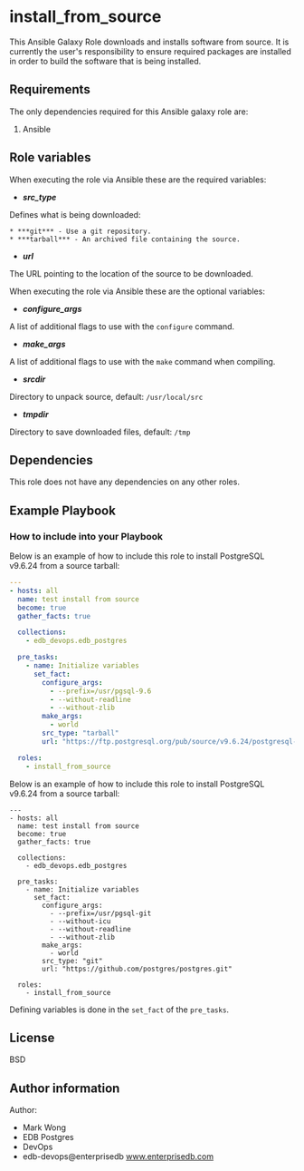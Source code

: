 # install_from_source

This Ansible Galaxy Role downloads and installs software from source.  It is
currently the user's responsibility to ensure required packages are installed
in order to build the software that is being installed.

## Requirements

The only dependencies required for this Ansible galaxy role are:

  1. Ansible

## Role variables

When executing the role via Ansible these are the required variables:

  * ***src_type***

  Defines what is being downloaded:

    * ***git*** - Use a git repository.
    * ***tarball*** - An archived file containing the source.

  * ***url***

  The URL pointing to the location of the source to be downloaded.

When executing the role via Ansible these are the optional variables:

  * ***configure_args***

  A list of additional flags to use with the `configure` command.

  * ***make_args***

  A list of additional flags to use with the `make` command when compiling.

  * ***srcdir***

  Directory to unpack source, default: `/usr/local/src`

  * ***tmpdir***

  Directory to save downloaded files, default: `/tmp`

## Dependencies

This role does not have any dependencies on any other roles.

## Example Playbook

### How to include into your Playbook

Below is an example of how to include this role to install PostgreSQL v9.6.24
from a source tarball:

```yaml
---
- hosts: all
  name: test install from source
  become: true
  gather_facts: true

  collections:
    - edb_devops.edb_postgres

  pre_tasks:
    - name: Initialize variables
      set_fact:
        configure_args:
          - --prefix=/usr/pgsql-9.6
          - --without-readline
          - --without-zlib
        make_args:
          - world
        src_type: "tarball"
        url: "https://ftp.postgresql.org/pub/source/v9.6.24/postgresql-9.6.24.tar.bz2"

  roles:
    - install_from_source
```

Below is an example of how to include this role to install PostgreSQL v9.6.24
from a source tarball:

```
---
- hosts: all
  name: test install from source
  become: true
  gather_facts: true

  collections:
    - edb_devops.edb_postgres

  pre_tasks:
    - name: Initialize variables
      set_fact:
        configure_args:
          - --prefix=/usr/pgsql-git
          - --without-icu
          - --without-readline
          - --without-zlib
        make_args:
          - world
        src_type: "git"
        url: "https://github.com/postgres/postgres.git"

  roles:
    - install_from_source
```

Defining variables is done in the `set_fact` of the `pre_tasks`.

## License

BSD

## Author information

Author:

  * Mark Wong
  * EDB Postgres
  * DevOps
  * edb-devops@enterprisedb www.enterprisedb.com
